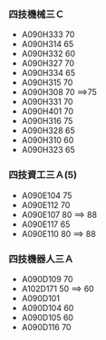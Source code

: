 ### 四技機械三Ｃ
- A090H333   70
- A090H314   65
- A090H332   60
- A090H327   70
- A090H334   65
- A090H315   70
- A090H308   70 ==>75
- A090H331   70
- A090H401   70
- A090H316   75
- A090H328   65
- A090H310   60
- A090H323   65

### 四技資工三Ａ(5)
- A090E104  75
- A090E112  70
- A090E107  80 ==> 88
- A090E117  65
- A090E110  80  ==> 88

### 四技機器人三Ａ
- A090D109  70
- A102D171  50  ==> 60
- A090D101 
- A090D104  60
- A090D105  60
- A090D116  70
